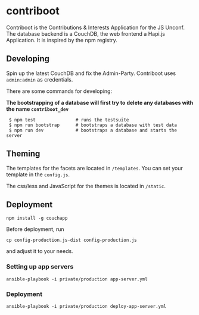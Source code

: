 # contriboot

Contriboot is the Contributions & Interests Application for the
JS Unconf. The database backend is a CouchDB, the web frontend
a Hapi.js Application. It is inspired by the npm registry.

## Developing

Spin up the latest CouchDB and fix the Admin-Party. Contriboot
uses `admin:admin` as credentials.

There are some commands for developing:

**The bootstrapping of a database will first try to delete any
databases with the name `contriboot_dev`**

```shell
 $ npm test               # runs the testsuite
 $ npm run bootstrap      # bootstraps a database with test data
 $ npm run dev            # bootstraps a database and starts the server
```

## Theming

The templates for the facets are located in `/templates`. You can
set your template in the `config.js`.

The css/less and JavaScript for the themes is located in `/static`.

## Deployment

```
npm install -g couchapp
```

Before deployment, run

```shell
cp config-production.js-dist config-production.js
```

and adjust it to your needs.

### Setting up app servers
`ansible-playbook -i private/production app-server.yml`

### Deployment
`ansible-playbook -i private/production deploy-app-server.yml`
